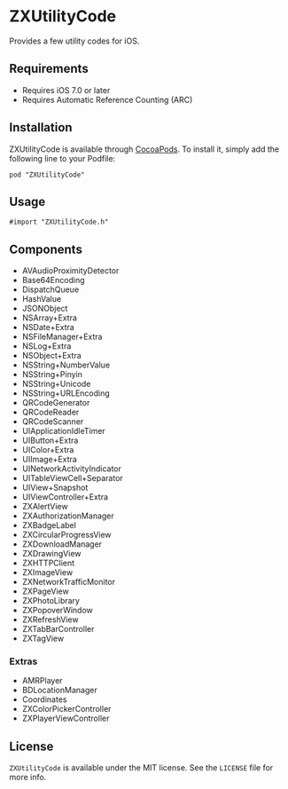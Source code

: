 ZXUtilityCode
===============
Provides a few utility codes for iOS.

## Requirements

* Requires iOS 7.0 or later
* Requires Automatic Reference Counting (ARC)

## Installation

ZXUtilityCode is available through [CocoaPods](https://cocoapods.org/pods/ZXUtilityCode). To install it, simply add the following line to your Podfile:

```
pod "ZXUtilityCode"
```

## Usage

```
#import "ZXUtilityCode.h"
```

## Components

* AVAudioProximityDetector
* Base64Encoding
* DispatchQueue
* HashValue
* JSONObject
* NSArray+Extra
* NSDate+Extra
* NSFileManager+Extra
* NSLog+Extra
* NSObject+Extra
* NSString+NumberValue
* NSString+Pinyin
* NSString+Unicode
* NSString+URLEncoding
* QRCodeGenerator
* QRCodeReader
* QRCodeScanner
* UIApplicationIdleTimer
* UIButton+Extra
* UIColor+Extra
* UIImage+Extra
* UINetworkActivityIndicator
* UITableViewCell+Separator
* UIView+Snapshot
* UIViewController+Extra
* ZXAlertView
* ZXAuthorizationManager
* ZXBadgeLabel
* ZXCircularProgressView
* ZXDownloadManager
* ZXDrawingView
* ZXHTTPClient
* ZXImageView
* ZXNetworkTrafficMonitor
* ZXPageView
* ZXPhotoLibrary
* ZXPopoverWindow
* ZXRefreshView
* ZXTabBarController
* ZXTagView

### Extras

* AMRPlayer
* BDLocationManager
* Coordinates
* ZXColorPickerController
* ZXPlayerViewController

## License

`ZXUtilityCode` is available under the MIT license. See the `LICENSE` file for more info.
